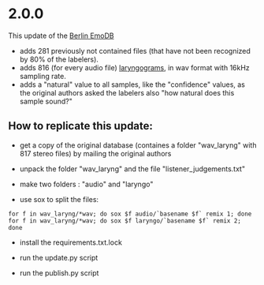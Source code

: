 # 2.0.0

This update of the [Berlin EmoDB](http://database.syntheticspeech.de/)

* adds 281 previously not contained files (that have not been recognized by 80% of the labelers).
* adds 816 (for every audio file) [laryngograms](https://en.wikipedia.org/wiki/Electroglottograph), in wav format with 16kHz sampling rate.
* adds a "natural" value to all samples, like the "confidence" values, as the original authors asked the labelers also "how natural does this sample sound?"


## How to replicate this update:
* get a copy of the original database (containes a folder "wav_laryng" with 817 stereo files) by mailing the original authors

* unpack the folder "wav_laryng" and the file "listener_judgements.txt"
  
* make two folders : "audio" and "laryngo"
  
* use sox to split the files:
```
for f in wav_laryng/*wav; do sox $f audio/`basename $f` remix 1; done
for f in wav_laryng/*wav; do sox $f laryngo/`basename $f` remix 2; done
```

* install the requirements.txt.lock

* run the update.py script

* run the publish.py script
